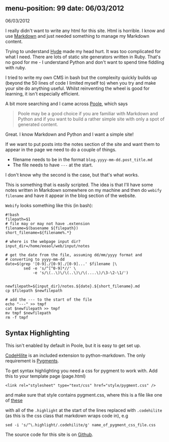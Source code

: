 menu-position: 99
date: 06/03/2012
---
06/03/2012

I really didn't want to write any html for this site. Html is horrible.
I know and use [Markdown][md] and just needed something to manage my Markdown
content.

[md]: http://daringfireball.net/projects/markdown/

Trying to understand [Hyde][] made my head hurt. It was too complicated
for what I need. There are lots of static site generators written in Ruby.
That's no good for me - I understand Python and don't want to spend
time fiddling with ruby.

[Hyde]: http://ringce.com/hyde

I tried to write my own CMS in bash but the complexity quickly builds up 
(beyond the 50 lines of code I limited myself to) when you try and make your
site do anything useful. Whilst reinventing the wheel is good for learning,
it isn't especially efficient. 

A bit more searching and I came across [Poole], which says

>   Poole may be a good choice if you are familiar with Markdown and Python
>   and if you want to build a rather simple site with only a spot of
>   generated content.

[Poole]: https://bitbucket.org/obensonne/poole/overview

Great. I know Markdown and Python and I want a simple site!

If we want to put posts into the notes section of the site and want
them to appear in the page we need to do a couple of things.

+ filename needs to be in the format `blog.yyyy-mm-dd.post_title.md`
+ The file needs to have `---` at the start.

I don't know why the second is the case, but that's what works.

This is something that is easily scripted. The idea is that I'll have
some notes written in Markdown somewhere on my machine and then do
`webify filename` and have it appear in the blog section of the website.

`Webify` looks something like this (in bash):

    #!bash
    filepath=$1
    # file may or may not have .extension
    filename=$(basename ${filepath})
    short_filename=${filename%.*}

    # where is the webpage input dir?
    input_dir=/home/eeaol/web/input/notes

    # get the date from the file, assuming dd/mm/yyyy format and
    # converting to yyyy-mm-dd
    date=$(grep '[0-9]./[0-9]./[0-9]...' $filename |\
            sed -e 's/^[^0-9]*//' \
                -e 's/\(..\)\/\(..\)\/\(....\)/\3-\2-\1/')


    newfilepath=${input_dir}/notes.${date}.${short_filename}.md
    cp $filepath $newfilepath 

    # add the --- to the start of the file
    echo "---" >> tmpf
    cat $newfilepath >> tmpf
    mv tmpf $newfilepath
    rm -f tmpf


Syntax Highlighting
-------------------

This isn't enabled by default in Poole, but it is easy to get set up.

[CodeHilite][] is an included extension to python-markdown. The only
requirement is [Pygments][].

[CodeHilite]: http://freewisdom.org/projects/python-markdown/CodeHilite
[Pygments]: http://pygments.org/

To get syntax highlighting you need a css for pygment to work with.
Add this to your template page (page.html)

    <link rel="stylesheet" type="text/css" href="style/pygment.css" />
    
and make sure that style contains pygment.css, where this is a file
like one of [these][css-ex]

[css-ex]: https://github.com/icco/pygments-css

with all of the `.highlight` at the start of the lines replaced with
`.codehilite` (as this is the css class that markdown wraps code in),
e.g

    sed -i 's/^\.highlight/.codehilite/g' name_of_pygment_css_file.css

The source code for this site is on [Github][].

[Github]: https://github.com/aaren/web

